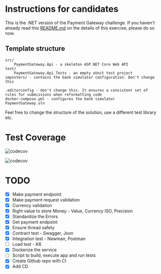 # Instructions for candidates

This is the .NET version of the Payment Gateway challenge. If you haven't already read this [README.md](https://github.com/cko-recruitment/) on the details of this exercise, please do so now. 

## Template structure
```
src/
    PaymentGateway.Api - a skeleton ASP.NET Core Web API
test/
    PaymentGateway.Api.Tests - an empty xUnit test project
imposters/ - contains the bank simulator configuration. Don't change this

.editorconfig - don't change this. It ensures a consistent set of rules for submissions when reformatting code
docker-compose.yml - configures the bank simulator
PaymentGateway.sln
```

Feel free to change the structure of the solution, use a different test library etc.



# Test Coverage
![codecov](https://codecov.io/gh/umr55766/payment-gateway-challenge-dotnet/branch/main/graph/badge.svg)

![codecov](https://codecov.io/github/umr55766/payment-gateway-challenge-dotnet/graphs/tree.svg?token=A5OH2E0E3B)


# TODO
- [X] Make payment endpoint
- [X] Make payment request validation
- [X] Currency validation
- [X] Right value to store Money - Value, Currency ISO, Precision
- [X] Standardize the Errors
- [X] Get payment endpoint
- [X] Ensure thread safety
- [X] Contract test - Swagger, Json
- [X] Integration test - Newman, Postman
- [ ] Load test - K6
- [X] Dockerize the service
- [ ] Script to build, execute app and run tests
- [X] Create Github repo with CI
- [X] Add CD